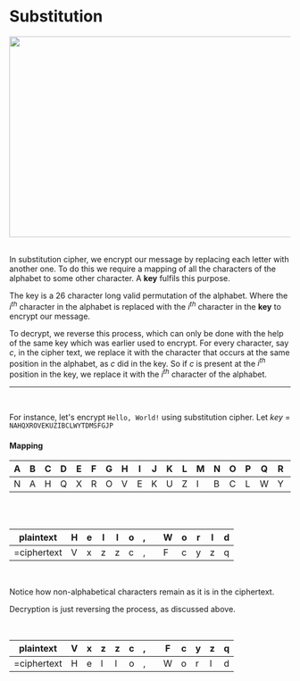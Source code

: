 # Substitution

<img src="https://github.com/TERNION-1121/ezCipher/assets/97667653/7dcd24ce-4f1c-4ab9-824f-d57df644f54e" width=640 height=360>

<br>
<br>

In substitution cipher, we encrypt our message by replacing each letter with another one. To do this we require a mapping of all the characters of the alphabet to some other character. A **key** fulfils this purpose. 

The key is a 26 character long valid permutation of the alphabet. Where the $i^{th}$ character in the alphabet is replaced with the $i^{th}$ character in the **key** to encrypt our message.

To decrypt, we reverse this process, which can only be done with the help of the same key which was earlier used to encrypt. For every character, say $c$, in the cipher text, we replace it with the character
that occurs at the same position in the alphabet, as $c$ did in the key. So if $c$ is present at the $i^{th}$ position in the key, we replace it with the $i^{th}$ character of the alphabet.

<hr>
<br>

For instance, let's encrypt `Hello, World!` using substitution cipher. Let $key$ = `NAHQXROVEKUZIBCLWYTDMSFGJP`

#### Mapping

| A | B | C | D | E | F | G | H | I | J | K | L | M | N | O | P | Q | R | S | T | U | V | W | X | Y | Z |
|---|---|---|---|---|---|---|---|---|---|---|---|---|---|---|---|---|---|---|---|---|---|---|---|---|---|
| N | A | H | Q | X | R | O | V | E | K | U | Z | I | B | C | L | W | Y | T | D | M | S | F | G | J | P |

<br>
<br>

| plaintext   | H | e | l | l | o | , |   | W | o | r | l | d | 
|-------------|---|---|---|---|---|---|---|---|---|---|---|---|
| =ciphertext | V | x | z | z | c | , |   | F | c | y | z | q |

<br>

Notice how non-alphabetical characters remain as it is in the ciphertext.

Decryption is just reversing the process, as discussed above.

<br>

| plaintext   | V | x | z | z | c | , |   | F | c | y | z | q |
|-------------|---|---|---|---|---|---|---|---|---|---|---|---|
| =ciphertext | H | e | l | l | o | , |   | W | o | r | l | d | 